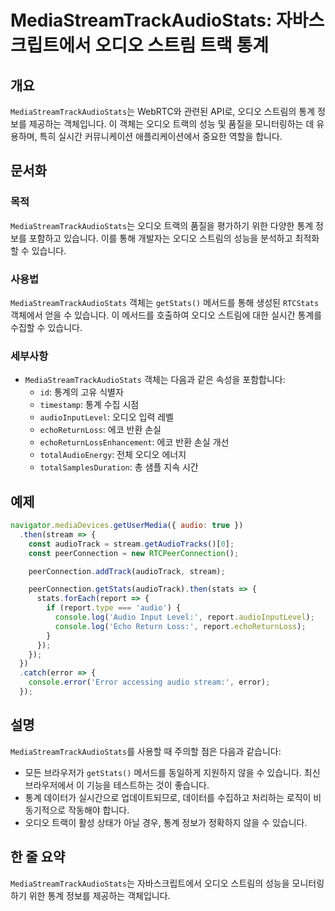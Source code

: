 <!--
Meta Description: # MediaStreamTrackAudioStats: 자바스크립트에서 오디오 스트림 트랙 통계 ## 개요 `MediaStreamTrackAudioStats`는 WebRTC와 관련된 API로, 오디오 스트림의 통계 정보를 제공하는 객체입니다. 이 객체는 오디오 트랙의 성...
Meta Keywords: 오디오, mediastreamtrackaudiostats, 있습니다, audio, stream
-->

# MediaStreamTrackAudioStats: 자바스크립트에서 오디오 스트림 트랙 통계

## 개요
`MediaStreamTrackAudioStats`는 WebRTC와 관련된 API로, 오디오 스트림의 통계 정보를 제공하는 객체입니다. 이 객체는 오디오 트랙의 성능 및 품질을 모니터링하는 데 유용하며, 특히 실시간 커뮤니케이션 애플리케이션에서 중요한 역할을 합니다.

## 문서화

### 목적
`MediaStreamTrackAudioStats`는 오디오 트랙의 품질을 평가하기 위한 다양한 통계 정보를 포함하고 있습니다. 이를 통해 개발자는 오디오 스트림의 성능을 분석하고 최적화할 수 있습니다. 

### 사용법
`MediaStreamTrackAudioStats` 객체는 `getStats()` 메서드를 통해 생성된 `RTCStats` 객체에서 얻을 수 있습니다. 이 메서드를 호출하여 오디오 스트림에 대한 실시간 통계를 수집할 수 있습니다.

### 세부사항
- `MediaStreamTrackAudioStats` 객체는 다음과 같은 속성을 포함합니다:
  - `id`: 통계의 고유 식별자
  - `timestamp`: 통계 수집 시점
  - `audioInputLevel`: 오디오 입력 레벨
  - `echoReturnLoss`: 에코 반환 손실
  - `echoReturnLossEnhancement`: 에코 반환 손실 개선
  - `totalAudioEnergy`: 전체 오디오 에너지
  - `totalSamplesDuration`: 총 샘플 지속 시간

## 예제

```javascript
navigator.mediaDevices.getUserMedia({ audio: true })
  .then(stream => {
    const audioTrack = stream.getAudioTracks()[0];
    const peerConnection = new RTCPeerConnection();

    peerConnection.addTrack(audioTrack, stream);

    peerConnection.getStats(audioTrack).then(stats => {
      stats.forEach(report => {
        if (report.type === 'audio') {
          console.log('Audio Input Level:', report.audioInputLevel);
          console.log('Echo Return Loss:', report.echoReturnLoss);
        }
      });
    });
  })
  .catch(error => {
    console.error('Error accessing audio stream:', error);
  });
```

## 설명
`MediaStreamTrackAudioStats`를 사용할 때 주의할 점은 다음과 같습니다:
- 모든 브라우저가 `getStats()` 메서드를 동일하게 지원하지 않을 수 있습니다. 최신 브라우저에서 이 기능을 테스트하는 것이 좋습니다.
- 통계 데이터가 실시간으로 업데이트되므로, 데이터를 수집하고 처리하는 로직이 비동기적으로 작동해야 합니다.
- 오디오 트랙이 활성 상태가 아닐 경우, 통계 정보가 정확하지 않을 수 있습니다.

## 한 줄 요약
`MediaStreamTrackAudioStats`는 자바스크립트에서 오디오 스트림의 성능을 모니터링하기 위한 통계 정보를 제공하는 객체입니다.